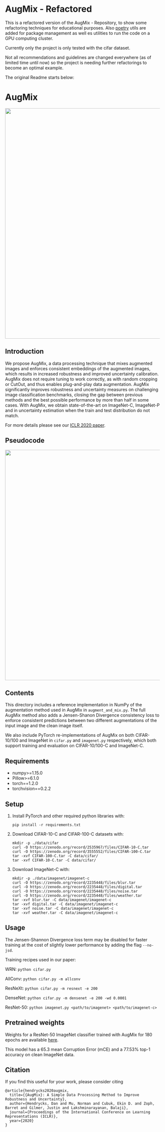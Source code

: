 # AugMix - Refactored

This is a refactored version of the AugMix - Repository, to show some refactoring techniques for educational purposes. 
Also [poetry](https://python-poetry.org/) utils are added for package management 
as well es utilities to run the code on a GPU computing cluster.

Currently only the project is only tested with the cifar dataset.

Not all recommendations and guidelines are changed everywhere (as of limited time until now) so the project is needing further refactorings to become an optimal example.


The original Readme starts below:



# AugMix

<img align="center" src="assets/augmix.gif" width="750">

## Introduction

We propose AugMix, a data processing technique that mixes augmented images and
enforces consistent embeddings of the augmented images, which results in
increased robustness and improved uncertainty calibration. AugMix does not
require tuning to work correctly, as with random cropping or CutOut, and thus
enables plug-and-play data augmentation. AugMix significantly improves
robustness and uncertainty measures on challenging image classification
benchmarks, closing the gap between previous methods and the best possible
performance by more than half in some cases. With AugMix, we obtain
state-of-the-art on ImageNet-C, ImageNet-P and in uncertainty estimation when
the train and test distribution do not match.

For more details please see our [ICLR 2020 paper](https://arxiv.org/pdf/1912.02781.pdf).

## Pseudocode

<img align="center" src="assets/pseudocode.png" width="750">

## Contents

This directory includes a reference implementation in NumPy of the augmentation
method used in AugMix in `augment_and_mix.py`. The full AugMix method also adds
a Jensen-Shanon Divergence consistency loss to enforce consistent predictions
between two different augmentations of the input image and the clean image
itself.

We also include PyTorch re-implementations of AugMix on both CIFAR-10/100 and
ImageNet in `cifar.py` and `imagenet.py` respectively, which both support
training and evaluation on CIFAR-10/100-C and ImageNet-C.

## Requirements

*   numpy>=1.15.0
*   Pillow>=6.1.0
*   torch==1.2.0
*   torchvision==0.2.2

## Setup

1.  Install PyTorch and other required python libraries with:

    ```
    pip install -r requirements.txt
    ```

2.  Download CIFAR-10-C and CIFAR-100-C datasets with:

    ```
    mkdir -p ./data/cifar
    curl -O https://zenodo.org/record/2535967/files/CIFAR-10-C.tar
    curl -O https://zenodo.org/record/3555552/files/CIFAR-100-C.tar
    tar -xvf CIFAR-100-C.tar -C data/cifar/
    tar -xvf CIFAR-10-C.tar -C data/cifar/
    ```

3.  Download ImageNet-C with:

    ```
    mkdir -p ./data/imagenet/imagenet-c
    curl -O https://zenodo.org/record/2235448/files/blur.tar
    curl -O https://zenodo.org/record/2235448/files/digital.tar
    curl -O https://zenodo.org/record/2235448/files/noise.tar
    curl -O https://zenodo.org/record/2235448/files/weather.tar
    tar -xvf blur.tar -C data/imagenet/imagenet-c
    tar -xvf digital.tar -C data/imagenet/imagenet-c
    tar -xvf noise.tar -C data/imagenet/imagenet-c
    tar -xvf weather.tar -C data/imagenet/imagenet-c
    ```

## Usage

The Jensen-Shannon Divergence loss term may be disabled for faster training at the cost of slightly lower performance by adding the flag `--no-jsd`.

Training recipes used in our paper:

WRN: `python cifar.py`

AllConv: `python cifar.py -m allconv`

ResNeXt: `python cifar.py -m resnext -e 200`

DenseNet: `python cifar.py -m densenet -e 200 -wd 0.0001`

ResNet-50: `python imagenet.py <path/to/imagenet> <path/to/imagenet-c>`

## Pretrained weights

Weights for a ResNet-50 ImageNet classifier trained with AugMix for 180 epochs are available
[here](https://drive.google.com/file/d/1z-1V3rdFiwqSECz7Wkmn4VJVefJGJGiF/view?usp=sharing).

This model has a 65.3 mean Corruption Error (mCE) and a 77.53% top-1 accuracy on clean ImageNet data.

## Citation

If you find this useful for your work, please consider citing

```
@article{hendrycks2020augmix,
  title={{AugMix}: A Simple Data Processing Method to Improve Robustness and Uncertainty},
  author={Hendrycks, Dan and Mu, Norman and Cubuk, Ekin D. and Zoph, Barret and Gilmer, Justin and Lakshminarayanan, Balaji},
  journal={Proceedings of the International Conference on Learning Representations (ICLR)},
  year={2020}
}
```

